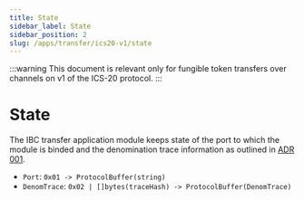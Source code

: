 ```yaml
---
title: State
sidebar_label: State
sidebar_position: 2
slug: /apps/transfer/ics20-v1/state
---
```


:::warning
This document is relevant only for fungible token transfers over channels on v1 of the ICS-20 protocol.
:::

# State

The IBC transfer application module keeps state of the port to which the module is binded and the denomination trace information as outlined in [ADR 001](/architecture/adr-001-coin-source-tracing).

- `Port`: `0x01 -> ProtocolBuffer(string)`
- `DenomTrace`: `0x02 | []bytes(traceHash) -> ProtocolBuffer(DenomTrace)`
